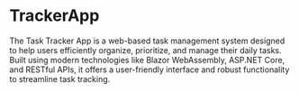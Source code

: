 # TrackerApp

The Task Tracker App is a web-based task management system designed to help users efficiently organize, prioritize,
and manage their daily tasks. Built using modern technologies like Blazor WebAssembly, ASP.NET Core, and RESTful APIs,
it offers a user-friendly interface and robust functionality to streamline task tracking.
